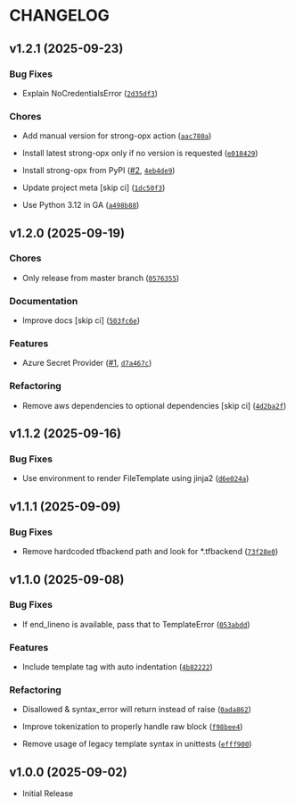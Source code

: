 # CHANGELOG

<!-- version list -->

## v1.2.1 (2025-09-23)

### Bug Fixes

- Explain NoCredentialsError
  ([`2d35df3`](https://github.com/strongio/strong-opx/commit/2d35df3ff07c607af7bc277fb62705d4dc7a4f30))

### Chores

- Add manual version for strong-opx action
  ([`aac780a`](https://github.com/strongio/strong-opx/commit/aac780a196480b8409abcbfd4640507f1475f932))

- Install latest strong-opx only if no version is requested
  ([`e018429`](https://github.com/strongio/strong-opx/commit/e0184290dfd655b79267df837ba9edf1d49e0ff6))

- Install strong-opx from PyPI ([#2](https://github.com/strongio/strong-opx/pull/2),
  [`4eb4de9`](https://github.com/strongio/strong-opx/commit/4eb4de9349cbafe42ffcd938d30affe8fb926acf))

- Update project meta [skip ci]
  ([`1dc50f3`](https://github.com/strongio/strong-opx/commit/1dc50f37c9107a78d786bea17016bb32952c9e20))

- Use Python 3.12 in GA
  ([`a498b88`](https://github.com/strongio/strong-opx/commit/a498b88cb936d5bc99f765c80b3da17a455b39d8))


## v1.2.0 (2025-09-19)

### Chores

- Only release from master branch
  ([`0576355`](https://github.com/strongio/strong-opx/commit/0576355b163e52c41c2974a109435d092650c345))

### Documentation

- Improve docs [skip ci]
  ([`503fc6e`](https://github.com/strongio/strong-opx/commit/503fc6e00532bd7f544dafe5af73129a59eeba14))

### Features

- Azure Secret Provider ([#1](https://github.com/strongio/strong-opx/pull/1),
  [`d7a467c`](https://github.com/strongio/strong-opx/commit/d7a467c4a76d973906744384ba802ff2cdfbd76e))

### Refactoring

- Remove aws dependencies to optional dependencies [skip ci]
  ([`4d2ba2f`](https://github.com/strongio/strong-opx/commit/4d2ba2f744063ff0852780460971f2867d3e3ee7))


## v1.1.2 (2025-09-16)

### Bug Fixes

- Use environment to render FileTemplate using jinja2
  ([`d6e024a`](https://github.com/strongio/strong-opx/commit/d6e024ae66dd017886db9a141953aed7100713b0))


## v1.1.1 (2025-09-09)

### Bug Fixes

- Remove hardcoded tfbackend path and look for *.tfbackend
  ([`73f28e0`](https://github.com/strongio/strong-opx/commit/73f28e00f36e547c938131e55ed56076439d8a9f))


## v1.1.0 (2025-09-08)

### Bug Fixes

- If end_lineno is available, pass that to TemplateError
  ([`053abdd`](https://github.com/strongio/strong-opx/commit/053abdd99d38bc186a3907bd6c1d6e2776fcd8f5))

### Features

- Include template tag with auto indentation
  ([`4b82222`](https://github.com/strongio/strong-opx/commit/4b82222ced2dcf2b54e8c49779cf022115191a81))

### Refactoring

- Disallowed & syntax_error will return instead of raise
  ([`0ada862`](https://github.com/strongio/strong-opx/commit/0ada86246895e775aed35f9ab0c313b4cc9f06e4))

- Improve tokenization to properly handle raw block
  ([`f98bee4`](https://github.com/strongio/strong-opx/commit/f98bee4726845c1790022fc5409cf635e854ff9e))

- Remove usage of legacy template syntax in unittests
  ([`efff900`](https://github.com/strongio/strong-opx/commit/efff900e79d8ce3915b413135091edb0987bde3f))


## v1.0.0 (2025-09-02)

- Initial Release
